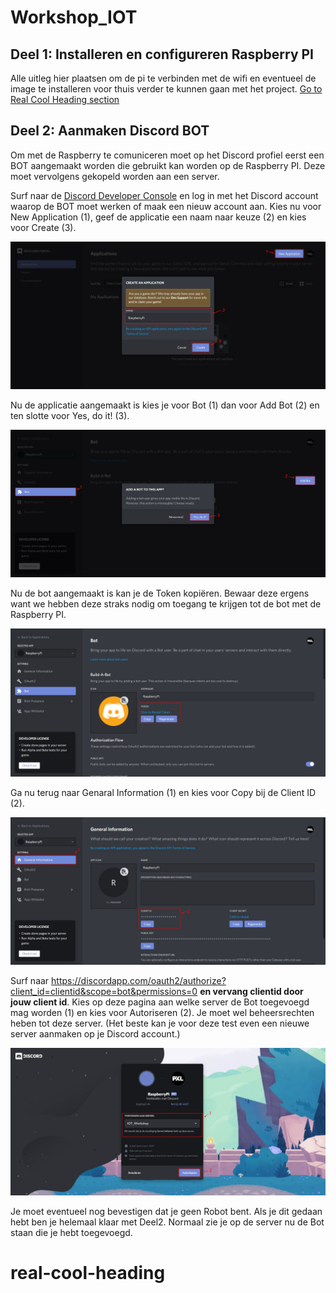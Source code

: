 # Workshop_IOT

## Deel 1: Installeren en configureren Raspberry PI
Alle uitleg hier plaatsen om de pi te verbinden met de wifi en eventueel de image te installeren voor thuis verder te kunnen gaan met het project.
[Go to Real Cool Heading section](#real-cool-heading)
## Deel 2: Aanmaken Discord BOT
Om met de Raspberry te comuniceren moet op het Discord profiel eerst een BOT aangemaakt worden die gebruikt kan worden op de Raspberry PI. Deze moet vervolgens gekopeld worden aan een server. 

Surf naar de [Discord Developer Console](https://discordapp.com/developers/applications/me) en log in met het Discord account waarop de BOT moet werken of maak een nieuw account aan. Kies nu voor New Application (1), geef de applicatie een naam naar keuze (2) en kies voor Create (3).

![Deel2_1](/Documentatie/Afbeeldingen/Deel2_1.jpg)

Nu de applicatie aangemaakt is kies je voor Bot (1) dan voor Add Bot (2) en ten slotte voor Yes, do it! (3).

![Deel2_2](/Documentatie/Afbeeldingen/Deel2_2.jpg)

Nu de bot aangemaakt is kan je de Token kopiëren. Bewaar deze ergens want we hebben deze straks nodig om toegang te krijgen tot de bot met de Raspberry PI.

![Deel2_3](/Documentatie/Afbeeldingen/Deel2_3.jpg)

Ga nu terug naar Genaral Information (1) en kies voor Copy bij de Client ID (2). 

![Deel2_4](/Documentatie/Afbeeldingen/Deel2_4.jpg)

Surf naar https://discordapp.com/oauth2/authorize?client_id=clientid&scope=bot&permissions=0 **en vervang clientid door jouw client id**. Kies op deze pagina aan welke server de Bot toegevoegd mag worden (1) en kies voor Autoriseren (2). Je moet wel beheersrechten heben tot deze server. (Het beste kan je voor deze test even een nieuwe server aanmaken op je Discord account.)

![Deel2_5](/Documentatie/Afbeeldingen/Deel2_5.jpg)

Je moet eventueel nog bevestigen dat je geen Robot bent. Als je dit gedaan hebt ben je helemaal klaar met Deel2. Normaal zie je op de server nu de Bot staan die je hebt toegevoegd.

# real-cool-heading
